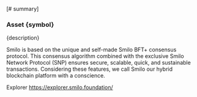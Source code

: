 [# summary]
### Asset {symbol}

{description}

Smilo is based on the unique and self-made Smilo BFT+ consensus protocol. This consensus algorithm combined with the exclusive Smilo Network Protocol (SNP) ensures secure, scalable, quick, and sustainable transactions. Considering these features, we call Smilo our hybrid blockchain platform with a conscience.

Explorer https://explorer.smilo.foundation/


